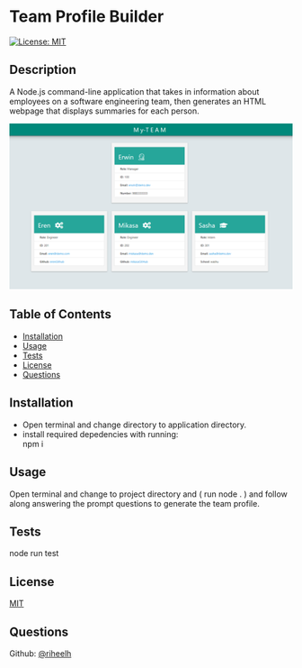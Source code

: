 # Team Profile Builder

[![License: MIT](https://img.shields.io/badge/License-MIT-yellow.svg)](https://opensource.org/licenses/MIT)


## Description  
A Node.js command-line application that takes in information about employees on a software engineering team, then generates an HTML webpage that displays summaries for each person.


![Team Profile ScreenShot](./src/team-profile-screenShot.PNG)

## Table of Contents

- [Installation](#Installation)<br>
- [Usage](#Usage)<br>
- [Tests](#Tests)<br>
- [License](#License)<br>
- [Questions](#Questions)


## Installation
- Open terminal and change directory to application directory.
- install required depedencies with running:<br>
npm i



## Usage  
Open terminal and change to project directory and ( run node . ) and follow along answering the prompt questions to generate the team profile.



## Tests
node run test



## License

[MIT](https://opensource.org/licenses/MIT)




## Questions
Github: [@riheelh](https://www.github.com/riheelh/) <br>
